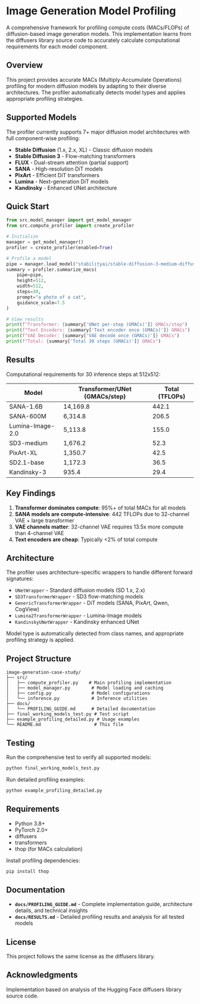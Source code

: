 # Image Generation Model Profiling

A comprehensive framework for profiling compute costs (MACs/FLOPs) of diffusion-based image generation models. This implementation learns from the diffusers library source code to accurately calculate computational requirements for each model component.

## Overview

This project provides accurate MACs (Multiply-Accumulate Operations) profiling for modern diffusion models by adapting to their diverse architectures. The profiler automatically detects model types and applies appropriate profiling strategies.

## Supported Models

The profiler currently supports 7+ major diffusion model architectures with full component-wise profiling:

- **Stable Diffusion** (1.x, 2.x, XL) - Classic diffusion models
- **Stable Diffusion 3** - Flow-matching transformers
- **FLUX** - Dual-stream attention (partial support)
- **SANA** - High-resolution DiT models
- **PixArt** - Efficient DiT transformers
- **Lumina** - Next-generation DiT models
- **Kandinsky** - Enhanced UNet architecture

## Quick Start

```python
from src.model_manager import get_model_manager
from src.compute_profiler import create_profiler

# Initialize
manager = get_model_manager()
profiler = create_profiler(enabled=True)

# Profile a model
pipe = manager.load_model("stabilityai/stable-diffusion-3-medium-diffusers")
summary = profiler.summarize_macs(
    pipe=pipe,
    height=512,
    width=512,
    steps=30,
    prompt="a photo of a cat",
    guidance_scale=7.5
)

# View results
print(f"Transformer: {summary['UNet per-step (GMACs)']} GMACs/step")
print(f"Text Encoders: {summary['Text encoder once (GMACs)']} GMACs")
print(f"VAE Decoder: {summary['VAE decode once (GMACs)']} GMACs")
print(f"Total: {summary['Total 30 steps (GMACs)']} GMACs")
```

## Results

Computational requirements for 30 inference steps at 512x512:

| Model            | Transformer/UNet (GMACs/step) | Total (TFLOPs) |
| ---------------- | ----------------------------- | -------------- |
| SANA-1.6B        | 14,169.8                      | 442.1          |
| SANA-600M        | 6,314.8                       | 206.5          |
| Lumina-Image-2.0 | 5,113.8                       | 155.0          |
| SD3-medium       | 1,676.2                       | 52.3           |
| PixArt-XL        | 1,350.7                       | 42.5           |
| SD2.1-base       | 1,172.3                       | 36.5           |
| Kandinsky-3      | 935.4                         | 29.4           |

## Key Findings

1. **Transformer dominates compute**: 95%+ of total MACs for all models
2. **SANA models are compute-intensive**: 442 TFLOPs due to 32-channel VAE + large transformer
3. **VAE channels matter**: 32-channel VAE requires 13.5x more compute than 4-channel VAE
4. **Text encoders are cheap**: Typically <2% of total compute

## Architecture

The profiler uses architecture-specific wrappers to handle different forward signatures:

- `UNetWrapper` - Standard diffusion models (SD 1.x, 2.x)
- `SD3TransformerWrapper` - SD3 flow-matching models
- `GenericTransformerWrapper` - DiT models (SANA, PixArt, Qwen, CogView)
- `Lumina2TransformerWrapper` - Lumina-Image models
- `KandinskyUNetWrapper` - Kandinsky enhanced UNet

Model type is automatically detected from class names, and appropriate profiling strategy is applied.

## Project Structure

```
image-generation-case-study/
├── src/
│   ├── compute_profiler.py    # Main profiling implementation
│   ├── model_manager.py        # Model loading and caching
│   ├── config.py               # Model configurations
│   └── inference.py            # Inference utilities
├── docs/
│   └── PROFILING_GUIDE.md      # Detailed documentation
├── final_working_models_test.py # Test script
├── example_profiling_detailed.py # Usage examples
└── README.md                    # This file
```

## Testing

Run the comprehensive test to verify all supported models:

```bash
python final_working_models_test.py
```

Run detailed profiling examples:

```bash
python example_profiling_detailed.py
```

## Requirements

- Python 3.8+
- PyTorch 2.0+
- diffusers
- transformers
- thop (for MACs calculation)

Install profiling dependencies:

```bash
pip install thop
```

## Documentation

- **`docs/PROFILING_GUIDE.md`** - Complete implementation guide, architecture details, and technical insights
- **`docs/RESULTS.md`** - Detailed profiling results and analysis for all tested models

## License

This project follows the same license as the diffusers library.

## Acknowledgments

Implementation based on analysis of the Hugging Face diffusers library source code.
